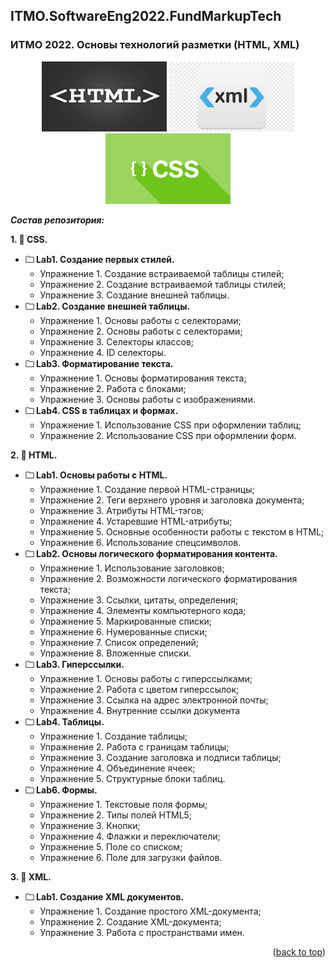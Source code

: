 ## ITMO.SoftwareEng2022.FundMarkupTech
<a name="readme-top"></a>
### ИТМО 2022. Основы технологий разметки (HTML, XML)

<p align="center">
<img src="images/HTML.png" alt="drawing" width="200"/> <img src="images/XML.png" alt="drawing" width="200"/> <img src="images/CSS.png" alt="drawing" width="200"/>
</p>

***Состав репозитория:***

<strong>1. &#128194; CSS. </strong> 

+ <strong>&#128448; Lab1. Создание первых стилей. </strong> 
  * Упражнение 1. Создание встраиваемой таблицы стилей;
  * Упражнение 2. Создание встраиваемой таблицы стилей;
  * Упражнение 3. Создание внешней таблицы.
+ <strong>&#128448; Lab2. Создание внешней таблицы. </strong> 
  * Упражнение 1. Основы работы с селекторами;
  * Упражнение 2. Основы работы с селекторами;
  * Упражнение 3. Селекторы классов;
  * Упражнение 4. ID селекторы.
+ <strong>&#128448; Lab3. Форматирование текста. </strong> 
  * Упражнение 1. Основы форматирования текста;
  * Упражнение 2. Работа с блоками;
  * Упражнение 3. Основы работы с изображениями.
+ <strong>&#128448; Lab4. CSS в таблицах и формах. </strong> 
  * Упражнение 1. Использование CSS при оформлении таблиц;
  * Упражнение 2. Использование CSS при оформлении форм.

<strong>2. &#128194; HTML. </strong> 

+ <strong>&#128448; Lab1. Основы работы с HTML. </strong>
  * Упражнение 1. Создание первой HTML-страницы;
  * Упражнение 2. Теги верхнего уровня и заголовка документа;
  * Упражнение 3. Атрибуты HTML-тэгов;
  * Упражнение 4. Устаревшие HTML-атрибуты;
  * Упражнение 5. Основные особенности работы с текстом в HTML;
  * Упражнение 6. Использование спецсимволов.
+ <strong>&#128448; Lab2. Основы логического форматирования контента. </strong>
  * Упражнение 1. Использование заголовков;
  * Упражнение 2. Возможности логического форматирования текста;
  * Упражнение 3. Ссылки, цитаты, определения;
  * Упражнение 4. Элементы компьютерного кода;
  * Упражнение 5. Маркированные списки;
  * Упражнение 6. Нумерованные списки;
  * Упражнение 7. Список определений;
  * Упражнение 8. Вложенные списки.
+ <strong>&#128448; Lab3. Гиперссылки. </strong>
  * Упражнение 1. Основы работы с гиперссылками;
  * Упражнение 2. Работа с цветом гиперссылок;
  * Упражнение 3. Ссылка на адрес электронной почты;
  * Упражнение 4. Внутренние ссылки документа
+ <strong>&#128448; Lab4. Таблицы. </strong>
  * Упражнение 1. Создание таблицы;
  * Упражнение 2. Работа с границам таблицы;
  * Упражнение 3. Создание заголовка и подписи таблицы;
  * Упражнение 4. Объединение ячеек;
  * Упражнение 5. Структурные блоки таблиц.
+ <strong>&#128448; Lab6. Формы. </strong>
  * Упражнение 1. Текстовые поля формы;
  * Упражнение 2. Типы полей HTML5;
  * Упражнение 3. Кнопки;
  * Упражнение 4. Флажки и переключатели;
  * Упражнение 5. Поле со списком;
  * Упражнение 6. Поле для загрузки файлов.

<strong>3. &#128194; ХML. </strong> 

+ <strong>&#128448; Lab1. Создание XML документов. </strong>
  * Упражнение 1. Создание простого XML-документа; 
  * Упражнение 2. Создание XML-документа;
  * Упражнение 3. Работа с пространствами имен.
<p align="right">(<a href="#readme-top">back to top</a>)</p>
